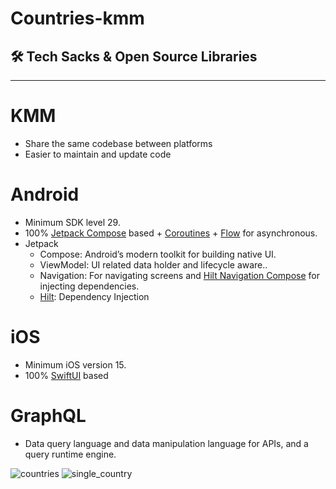 # Countries-kmm

## 🛠 Tech Sacks & Open Source Libraries

---

# KMM
- Share the same codebase between platforms
- Easier to maintain and update code

# Android
- Minimum SDK level 29.
- 100% [Jetpack Compose](https://developer.android.com/jetpack/compose) based + [Coroutines](https://github.com/Kotlin/kotlinx.coroutines) + [Flow](https://kotlin.github.io/kotlinx.coroutines/kotlinx-coroutines-core/kotlinx.coroutines.flow/) for asynchronous.
- Jetpack
    - Compose: Android’s modern toolkit for building native UI.
    - ViewModel: UI related data holder and lifecycle aware..
    - Navigation: For navigating screens and [Hilt Navigation Compose](https://developer.android.com/jetpack/compose/libraries#hilt) for injecting dependencies.
    - [Hilt](https://dagger.dev/hilt/): Dependency Injection

# iOS
- Minimum iOS version 15.
- 100% [SwiftUI](https://developer.apple.com/xcode/swiftui/) based

# GraphQL
- Data query language and data manipulation language for APIs, and a query runtime engine.

![countries](https://user-images.githubusercontent.com/62098466/230791082-ab055207-20bd-41a4-bddf-c740fdb90cec.jpg)
![single_country](https://user-images.githubusercontent.com/62098466/230791085-13a8ccd0-5310-426b-b53f-0957d6a75d9c.jpg)
